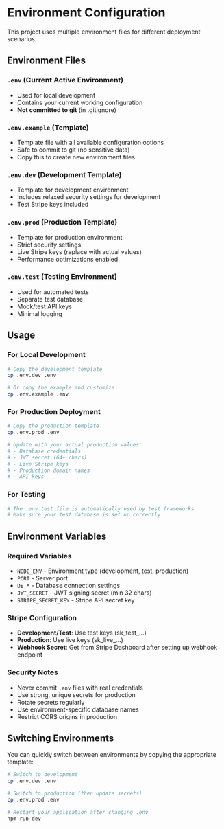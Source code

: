 # Environment Configuration

This project uses multiple environment files for different deployment scenarios.

## Environment Files

### `.env` (Current Active Environment)
- Used for local development
- Contains your current working configuration
- **Not committed to git** (in .gitignore)

### `.env.example` (Template)
- Template file with all available configuration options
- Safe to commit to git (no sensitive data)
- Copy this to create new environment files

### `.env.dev` (Development Template)
- Template for development environment
- Includes relaxed security settings for development
- Test Stripe keys included

### `.env.prod` (Production Template)
- Template for production environment
- Strict security settings
- Live Stripe keys (replace with actual values)
- Performance optimizations enabled

### `.env.test` (Testing Environment)
- Used for automated tests
- Separate test database
- Mock/test API keys
- Minimal logging

## Usage

### For Local Development
```bash
# Copy the development template
cp .env.dev .env

# Or copy the example and customize
cp .env.example .env
```

### For Production Deployment
```bash
# Copy the production template
cp .env.prod .env

# Update with your actual production values:
# - Database credentials
# - JWT secret (64+ chars)
# - Live Stripe keys
# - Production domain names
# - API keys
```

### For Testing
```bash
# The .env.test file is automatically used by test frameworks
# Make sure your test database is set up correctly
```

## Environment Variables

### Required Variables
- `NODE_ENV` - Environment type (development, test, production)
- `PORT` - Server port
- `DB_*` - Database connection settings
- `JWT_SECRET` - JWT signing secret (min 32 chars)
- `STRIPE_SECRET_KEY` - Stripe API secret key

### Stripe Configuration
- **Development/Test**: Use test keys (sk_test_...)
- **Production**: Use live keys (sk_live_...)
- **Webhook Secret**: Get from Stripe Dashboard after setting up webhook endpoint

### Security Notes
- Never commit `.env` files with real credentials
- Use strong, unique secrets for production
- Rotate secrets regularly
- Use environment-specific database names
- Restrict CORS origins in production

## Switching Environments

You can quickly switch between environments by copying the appropriate template:

```bash
# Switch to development
cp .env.dev .env

# Switch to production (then update secrets)
cp .env.prod .env

# Restart your application after changing .env
npm run dev
```
